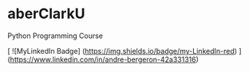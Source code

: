 # aberClarkU
Python Programming Course 

[ ![MyLinkedIn Badge] (https://img.shields.io/badge/my-LinkedIn-red) ]
(https://www.linkedin.com/in/andre-bergeron-42a331316)  
